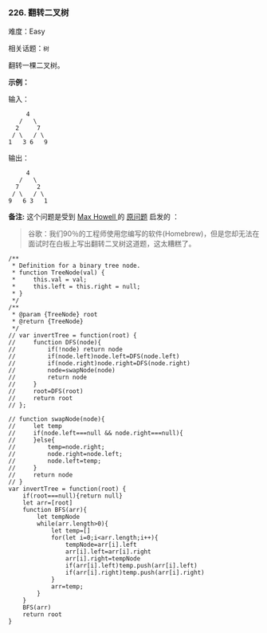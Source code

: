 ### 226. 翻转二叉树

难度：Easy

相关话题：`树`

翻转一棵二叉树。



**示例：** 



输入：



```
     4
   /   \
  2     7
 / \   / \
1   3 6   9
```


输出：



```
     4
   /   \
  7     2
 / \   / \
9   6 3   1
```


**备注:** 
这个问题是受到 [Max Howell ](https://twitter.com/mxcl)
的 [原问题](https://twitter.com/mxcl/status/608682016205344768)
 启发的 ：




> 谷歌：我们90％的工程师使用您编写的软件(Homebrew)，但是您却无法在面试时在白板上写出翻转二叉树这道题，这太糟糕了。

```
/**
 * Definition for a binary tree node.
 * function TreeNode(val) {
 *     this.val = val;
 *     this.left = this.right = null;
 * }
 */
/**
 * @param {TreeNode} root
 * @return {TreeNode}
 */
// var invertTree = function(root) {
//     function DFS(node){
//         if(!node) return node
//         if(node.left)node.left=DFS(node.left)
//         if(node.right)node.right=DFS(node.right)
//         node=swapNode(node)
//         return node
//     }
//     root=DFS(root)
//     return root
// };

// function swapNode(node){
//     let temp
//     if(node.left===null && node.right===null){
//     }else{
//         temp=node.right;
//         node.right=node.left;
//         node.left=temp;
//     }
//     return node
// }
var invertTree = function(root) {
    if(root===null){return null}
    let arr=[root]
    function BFS(arr){
        let tempNode
        while(arr.length>0){
            let temp=[]
            for(let i=0;i<arr.length;i++){
                tempNode=arr[i].left
                arr[i].left=arr[i].right
                arr[i].right=tempNode
                if(arr[i].left)temp.push(arr[i].left)
                if(arr[i].right)temp.push(arr[i].right)
            }
            arr=temp;
        }
    }
    BFS(arr)
    return root
}
```

